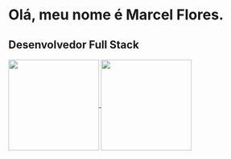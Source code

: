 # Olá, meu nome é Marcel Flores.
## Desenvolvedor Full Stack

<a href="https://github.com/MarcelFlrs?tab=repositories">
  <img height=180 align="center" src="https://github-readme-stats.vercel.app/api?username=marcelflrs&hide=issues&show_icons=true&locale=pt-br&bg_color=00000090&text_color=ffffff&title_color=ffffff&border_color=2C95E8&icon_color=ffc348&rank_icon=github&ring_color=ffc348"  />
</a>
<a href="https://github.com/MarcelFlrs?tab=repositories">
  <img height=180 align="center" src="https://github-readme-stats.vercel.app/api/top-langs/?username=marcelflrs&layout=compact&locale=pt-br&bg_color=00000090&text_color=ffffff&title_color=ffffff&border_color=2C95E8" />
</a>
